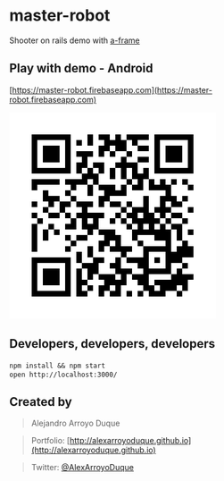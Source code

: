 # master-robot

Shooter on rails demo with [a-frame](https://aframe.io/)

## Play with demo - Android

[https://master-robot.firebaseapp.com](https://master-robot.firebaseapp.com)

![qr-demo](https://github.com/alexarroyoduque/master-robot/blob/master/assets/qr-demo.jpg)


## Developers, developers, developers

    npm install && npm start
    open http://localhost:3000/


## Created by

> Alejandro Arroyo Duque

> Portfolio: [http://alexarroyoduque.github.io](http://alexarroyoduque.github.io)

> Twitter: [@AlexArroyoDuque](https://twitter.com/AlexArroyoDuque)
